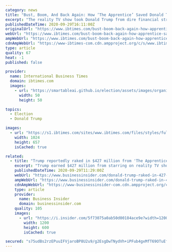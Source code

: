 ```yaml
---
category: news
title: "Bust, Boom, And Back Again: How ‘The Apprentice’ Saved Donald Trump From Financial Ruin"
excerpt: "The reality TV show took Donald Trump from dire financial straights to a world of pyramid schemes and risky real estate deals."
publishedDateTime: 2020-09-29T16:11:00Z
originalUrl: "https://www.ibtimes.com/bust-boom-back-again-how-apprentice-saved-donald-trump-financial-ruin-3053795"
webUrl: "https://www.ibtimes.com/bust-boom-back-again-how-apprentice-saved-donald-trump-financial-ruin-3053795"
ampWebUrl: "https://www.ibtimes.com/bust-boom-back-again-how-apprentice-saved-donald-trump-financial-ruin-3053795?amp=1"
cdnAmpWebUrl: "https://www-ibtimes-com.cdn.ampproject.org/c/s/www.ibtimes.com/bust-boom-back-again-how-apprentice-saved-donald-trump-financial-ruin-3053795?amp=1"
type: article
quality: 67
heat: -1
published: false

provider:
  name: International Business Times
  domain: ibtimes.com
  images:
    - url: "https://smartableai.github.io/election/assets/images/organizations/ibtimes.com-50x50.jpg"
      width: 50
      height: 50

topics:
  - Election
  - Donald Trump

images:
  - url: "https://s1.ibtimes.com/sites/www.ibtimes.com/files/styles/full/public/2020/09/29/us-president-donald-trump-will-go-hard-and.jpg"
    width: 1024
    height: 657
    isCached: true

related:
  - title: "Trump reportedly raked in $427 million from 'The Apprentice,' handing him a financial lifeline amid big losses"
    excerpt: "Trump earned $427 million from starring on reality TV show \"The Apprentice,\" boosting his image and finances as his other businesses lost money."
    publishedDateTime: 2020-09-29T11:29:00Z
    webUrl: "https://www.businessinsider.com/donald-trump-raked-in-427-million-on-the-apprentice-nyt-2020-9"
    ampWebUrl: "https://www.businessinsider.com/donald-trump-raked-in-427-million-on-the-apprentice-nyt-2020-9?amp"
    cdnAmpWebUrl: "https://www-businessinsider-com.cdn.ampproject.org/c/s/www.businessinsider.com/donald-trump-raked-in-427-million-on-the-apprentice-nyt-2020-9?amp"
    type: article
    provider:
      name: Business Insider
      domain: businessinsider.com
    quality: 105
    images:
      - url: "https://i.insider.com/5f73075a0ab50d00184ace9e?width=1200&format=jpeg"
        width: 1200
        height: 600
        isCached: true

secured: "s75udBs2rzEPuuIFVjaroBP8U2u9/g2EsgDwTNydVh+iPFub4gxMfT69OTuEfG0Pos9l1p5Q1L3jYA36jINvj8rZiOkvSSQccaH0PanzBiR9qofCYzMUCIwkPiNvSAq9QfBBFi9XY4E8Rhuaimvj/B2P45qWnvdTaenB4zRpIGIVHkQ+re6fQzj9ayU/3oJz5ZF2ji5m7bY7Cuga0tjQsUxqJyEFsoKYCUGTUzq9ofelpm8WE9eFDtbFyJZMl8HDC/YbY29pB4rUPWawbDUX7EoTZRWjaW2NWUC0/0/e0xdkeu7ou/gJdAdxvZ8l+fJ4RW2k/bvFt2kpc4GgX/Bs3/kyyfTU7pULi3ZZCxo5itI=;Lv/AXdl+tjQMJQTQeWb6ZQ=="
---
```



